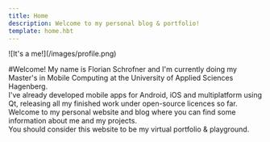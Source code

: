```yaml
---
title: Home
description: Welcome to my personal blog & portfolio!
template: home.hbt
---
```


<p/>
![It's a me!](/images/profile.png)

#Welcome!
My name is Florian Schrofner and I'm currently doing my Master's in Mobile Computing at the University of Applied Sciences Hagenberg.  
I've already developed mobile apps for Android, iOS and multiplatform using Qt, releasing all my finished work under open-source licences so far.  
Welcome to my personal website and blog where you can find some information about me and my projects.  
You should consider this website to be my virtual portfolio & playground.  

<a href="https://www.facebook.com/florian.schrofner" target="_blank" class="icons">
  <i class="fa fa-facebook-square fa-3x" id="fb-icon"></i>
</a>
<a href="https://twitter.com/fschrofner" target="_blank" class="icons">
  <i class="fa fa-twitter-square fa-3x" id="tw-icon" style="margin-left:1rem"></i>
</a>
<a href="https://bitbucket.org/fschrofner" target="_blank" class="icons">
  <i class="fa fa-bitbucket-square fa-3x"  id="bb-icon" style="margin-left:1rem"></i>
</a>